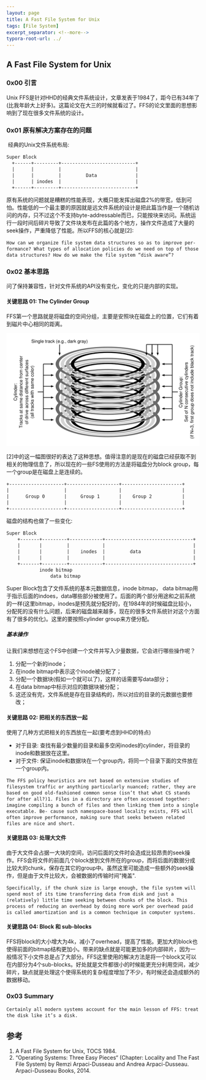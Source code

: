 ```yaml
---
layout: page
title: A Fast File System for Unix
tags: [File System]
excerpt_separator: <!--more-->
typora-root-url: ../
---
```


## A Fast File System for Unix 

### 0x00 引言

  Unix FFS是针对HHD的经典文件系统设计，文章发表于1984了，距今已有34年了(比我年龄大上好多)。这篇论文在大三的时候就看过了。FFS的论文里面的思想影响到了现在很多文件系统的设计。

### 0x01 原有解决方案存在的问题

​    经典的Unix文件系统布局:

```
Super Block
  +------+---------+---------------------------+
  |      |         |                           |
  |      |         |         Data              |
  |      | inodes  |                           |
  +------+---------+---------------------------+
```

  原有系统的问题就是糟糕的性能表现，大概只能发挥出磁盘2%的带宽，低到可怕。性能低的一个最主要的原因就是远文件系统的设计是把此篇当作是一个随机访问的内存，只不过这个不支持byte-addressable而已，只能按块来访问。系统运行一段时间后碎片导致了文件块发布在此篇的各个地方，操作文件造成了大量的seek操作，严重降低了性能。所以FFS的核心就是[2]:

```
How can we organize file system data structures so as to improve per- formance? What types of allocation policies do we need on top of those data structures? How do we make the file system “disk aware”?
```

### 0x02 基本思路

   问了保持兼容性，针对文件系统的API没有变化，变化的只是内部的实现。

#### 关键思路 01: The Cylinder Group 

   FFS第一个思路就是将磁盘的空间分组，主要是安照块在磁盘上的位置，它们有着到磁片中心相同的距离。

![ffs-cylinder](/assets/img/ffs-cylinder.png)

​    [2]中的这一幅图很好的表达了这种思想。值得注意的是现在的磁盘已经获取不到相关的物理信息了，所以现在的一些FS使用的方法是将磁盘分为block group，每一个group是在磁盘上是连续的。

```
+--------------------+-------------------+----------------------+
|                    |                   |                      |
|      Group 0       |     Group 1       |    Group 2           |
|                    |                   |                      |
+--------------------+-------------------+----------------------+
```

  磁盘的结构也做了一些变化:

```
Super Block
    +-------+---------+------------+--------------------------------+
    |       |         |            |                                |
    |       |         |    inodes  |         data                   |
    |       |         |            |                                |
    +-------+---------+------------+--------------------------------+
            inode bitmap
                data bitmap
```

  Super Block包含了文件系统的基本元数据信息，inode bitmap， data bitmap用于指示后面的indoes，data哪些部分被使用了。后面的两个部分用途和之前系统的一样(这里bitmap，inodes是预先就分配好的，在1984年的时候磁盘比较小，分配死的没有什么问题，后来的磁盘越来越多，现在的很多文件系统针对这个方面有了很多的优化)。这里的要按照cylinder group来方便分配。

##### 基本操作

  让我们来想想在这个FS中创建一个文件并写入少量数据，它会进行哪些操作呢？

1. 分配一个新的inode；
2. 在inode bitmap中表示这个inode被分配了；
3. 分配一个数据块(假如一个就可以了)，这样的话需要写data部分；
4. 在data bitmap中标示对应的数据块被分配；
5. 这还没有完，文件系统是存在目录结构的，所以对应的目录的元数据也要修改；

#### 关键思路 02: 把相关的东西放一起

   使用了几种方式把相关的东西放在一起(要考虑到HHD的特点)

* 对于目录: 查找有最少数量的目录和最多空闲inodes的cylinder，将目录的inode和数据放在这里。
* 对于文件: 保证inode和数据块在一个group内，将同一个目录下面的文件放在一个group内。

```
The FFS policy heuristics are not based on extensive studies of filesystem traffic or anything particularly nuanced; rather, they are based on good old-fashioned common sense (isn’t that what CS stands for after all?)1. Files in a directory are often accessed together: imagine compiling a bunch of files and then linking them into a single executable. Be- cause such namespace-based locality exists, FFS will often improve performance, making sure that seeks between related files are nice and short.
```

#### 关键思路 03: 处理大文件

  由于大文件会占据一大块的空间，访问后面的文件时会造成比较昂贵的seek操作。FFS会将文件的前面几个block放到文件所在的group，而将后面的数据分成比较大的chunk，保存在其它的group中。虽然这里可能造成一些额外的seek操作，但是由于文件比较大，会被数据的传输时间"掩盖".

```
Specifically, if the chunk size is large enough, the file system will spend most of its time transferring data from disk and just a (relatively) little time seeking between chunks of the block. This process of reducing an overhead by doing more work per overhead paid is called amortization and is a common technique in computer systems.
```

#### 关键思路 04: Block 和 sub-blocks

​    FFS将block的大小增大为4k，减小了overhead，提高了性能。更加大的block也使得前面的bitmap结构更加小。带来的缺点就是可能更加多的内部碎片，因为一般情况下小文件总是占了大部分。FFS这里使用的解决方法是将一个block又可以在内部分为4个sub-blocks。好处就是文件都很小的时候能更充分利用空间，减少碎片，缺点就是处理这个使得系统的复杂程度增加了不少，有时候还会造成额外的数据移动。

### 0x03 Summary 

```
Certainly all modern systems account for the main lesson of FFS: treat the disk like it’s a disk.
```

## 参考

1. A Fast File System for Unix, TOCS 1984.
2. “Operating Systems: Three Easy Pieces“ (Chapter: Locality and The Fast File System) by Remzi Arpaci-Dusseau and Andrea Arpaci-Dusseau. Arpaci-Dusseau Books, 2014. 

